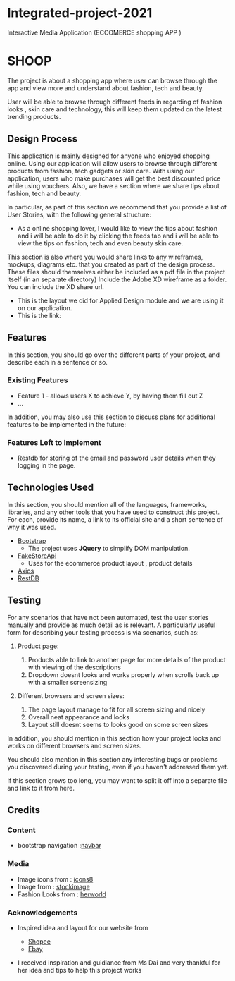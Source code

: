 # Integrated-project-2021
Interactive Media Application (ECCOMERCE shopping APP )



# SHOOP

The project is about a shopping app where user can browse through the app and view more and understand about fashion, tech and beauty.

User will be able to browse through different feeds in regarding of fashion looks , skin care and technology, this will keep them updated on the latest trending products.
 
## Design Process

This application is mainly designed for anyone who enjoyed shopping online. Using our application will allow users to browse through different products from fashion, tech gadgets or skin care. With using our application, users  who make purchases will get the best discounted price while using vouchers. Also, we have a section where we share tips about fashion, tech and beauty.
 

In particular, as part of this section we recommend that you provide a list of User Stories, with the following general structure:

- As a online shopping lover, I would like to view the tips about fashion and i will be able to do it by clicking the feeds tab and i will be able to view the tips on fashion, tech and even beauty skin care.

This section is also where you would share links to any wireframes, mockups, diagrams etc. that you created as part of the design process. 
These files should themselves either be included as a pdf file in the project itself (in an separate directory)
Include the Adobe XD wireframe as a folder. You can include the XD share url. 

- This is the layout we did for Applied Design module and we are using it on our application.
- This is the link: 

## Features

In this section, you should go over the different parts of your project, and describe each in a sentence or so.
 
### Existing Features
- Feature 1 - allows users X to achieve Y, by having them fill out Z
- ...

In addition, you may also use this section to discuss plans for additional features to be implemented in the future:

### Features Left to Implement
- Restdb for storing of the email and password user details when they logging in the page.

## Technologies Used

In this section, you should mention all of the languages, frameworks, libraries, and any other tools that you have used to construct this project. For each, provide its name, a link to its official site and a short sentence of why it was used.

- [Bootstrap](https://getbootstrap.com/docs/4.0/getting-started/introduction/)
    - The project uses **JQuery** to simplify DOM manipulation.
- [FakeStoreApi](https://fakestoreapi.com/)
    - Uses for the ecommerce product layout , product details 
- [Axios](https://github.com/axios/axios)
- [RestDB](https://restdb.io/)



## Testing

For any scenarios that have not been automated, test the user stories manually and provide as much detail as is relevant. A particularly useful form for describing your testing process is via scenarios, such as:

1. Product page:
    1. Products able to link to another page for more details of the product with viewing of the descriptions
    2. Dropdown doesnt looks and works properly when scrolls back up with a smaller screensizing

2. Different browsers and screen sizes:
    1. The page layout manage to fit for all screen sizing and nicely 
    2. Overall neat appearance and looks
    3. Layout still doesnt seems to looks good on some screen sizes 
    
In addition, you should mention in this section how your project looks and works on different browsers and screen sizes.

You should also mention in this section any interesting bugs or problems you discovered during your testing, even if you haven't addressed them yet.

If this section grows too long, you may want to split it off into a separate file and link to it from here.

## Credits

### Content
- bootstrap navigation :[navbar](https://getbootstrap.com/docs/4.0/components/navs/)


### Media
- Image icons from : [icons8](https://icons8.com/)
- Image from : [stockimage](https://unsplash.com/)
- Fashion Looks from : [herworld](https://www.herworld.com/fashion/look-expensive-wardrobe-budget/)

### Acknowledgements

- Inspired idea and layout for our website from
  - [Shopee](https://shopee.sg/)
  - [Ebay](https://www.ebay.com/)

- I received inspiration and guidiance from Ms Dai and very thankful for her idea and tips to help this project works

